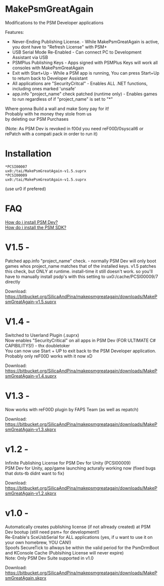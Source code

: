 # MakePsmGreatAgain
Modifications to the PSM Developer applications

Features:     
+ Never-Ending Publishing License. - While MakePsmGreatAgain is active, you dont have to "Refresh License" with PSM+     
+ USB Serial Mode Re-Enabled - Can connect PC to Development Assistant via USB      
+ PSMPlus Publishing Keys - Apps signed with PSMPlus Keys will work all consoles with MakePsmGreatAgain     
+ Exit with Start+Up - While a PSM app is running, You can press Start+Up to return back to Developer Assistant     
+ All applications are "SecurityCritcal" - Enables ALL .NET functions, including ones marked 'unsafe'     
+ app.info "project_name" check patched (runtime only) - Enables games to run regardless of if "project_name" is set to "*"

Where gonna Build a wall and make Sony pay for it!    
Probably with he money they stole from us    
by deleting our PSM Purchases    
    
(Note: As PSM Dev is revoked in f00d you need reF00D/0syscall6 or rePatch with a compati pack in order to run it)     

# Installation
```
*PCSI00007
ux0:/tai/MakePsmGreatAgain-v1.5.suprx
*PCSI00009
ux0:/tai/MakePsmGreatAgain-v1.5.suprx
```
(use ur0 if prefered)

# FAQ     
    
[How do i install PSM Dev?](https://www.youtube.com/watch?v=CuxaVTyAVn8)    
[How do i install the PSM SDK?](https://www.youtube.com/watch?v=KoZ1xVNTjUc)    
    
# V1.5 -
Patched app.info "project_name" check. - normally PSM Dev will only boot games whos project_name matches that of
the installed keys. v1.5 patches this check, but ONLY at runtime. install-time it still doesn't work.
so you'll have to manually install psdp's with this setting to ux0:/cache/PCSI00009/7 directly

Download: https://bitbucket.org/SilicaAndPina/makepsmgreatagain/downloads/MakePsmGreatAgain-v1.5.suprx    

# V1.4 -
Switched to Userland Plugin (.suprx)    
Now enables "SecurityCritical" on all apps in PSM Dev (FOR ULTIMATE C# CAPIBILITYS!) - thx doubletoker     
You can now use Start + UP to exit back to the PSM Developer application.     
Probably only reF00D works with it now xD        
    
Download: https://bitbucket.org/SilicaAndPina/makepsmgreatagain/downloads/MakePsmGreatAgain-v1.4.suprx    
    
# V1.3 -
Now works with reF00D plugin by FAPS Team (as well as repatch) 

Download: https://bitbucket.org/SilicaAndPina/makepsmgreatagain/downloads/MakePsmGreatAgain-v1.3.skprx

# v1.2 -
Infinite Publishing License for PSM Dev for Unity (PCSI00009)  
PSM Dev for Unity, app/game launching acturally working now (fixed bugs that dots-tb didnt want to fix)

Download: https://bitbucket.org/SilicaAndPina/makepsmgreatagain/downloads/MakePsmGreatAgain-v1.2.skprx

# v1.0 -
Automatically creates publishing license (if not allready created) at PSM Dev bootup (still need psm+ for development!)    
Re-Enable's SceUsbSerial for ALL applications (yes, if u want to use it on your own homebrew, YOU CAN!)   
Spoofs SecureTick to allways be within the valid period for the PsmDrmBoot and KConsole Cache (Publsihing License will never expire)   
Note: Only PSM Dev Suite supported in v1.0  

Download: https://bitbucket.org/SilicaAndPina/makepsmgreatagain/downloads/MakePsmGreatAgain.skprx  
